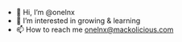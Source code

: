 - 👋 Hi, I’m @onelnx
- 👀 I’m interested in growing & learning
- 📫 How to reach me onelnx@mackolicious.com

<!---
onelnx/onelnx is a ✨ special ✨ repository because its `README.md` (this file) appears on your GitHub profile.
You can click the Preview link to take a look at your changes.
--->
